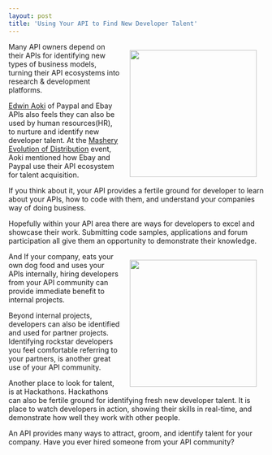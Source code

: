 ```yaml
---
layout: post
title: 'Using Your API to Find New Developer Talent'
---
```

<img style="padding: 15px;" src="http://kinlane-productions.s3.amazonaws.com/events/evolution-of-distribution/IMG_0504.JPG" alt="" width="250" align="right" />Many API owners depend on their APIs for identifying new types of business models, turning their API ecosystems into research &amp; development platforms.<p></p>
<a href="http://twitter.com/#!/edwinaoki">Edwin Aoki</a> of Paypal and Ebay APIs also feels they can also be used by human resources(HR), to nurture and identify new developer talent. At the <a title="Mashery Evolution of Distribution" href="http://blog.apievangelist.com/2011/06/02/mashery-evolution-of-distribution/">Mashery Evolution of Distribution</a> event, Aoki mentioned how Ebay and Paypal use their API ecosystem  for talent acquisition.<p></p>
If you think about it, your API provides a fertile ground for developer to learn about your APIs, how to code with them, and understand your companies way of doing business.<p></p>
Hopefully within your API area there are ways for developers to excel and showcase their work.  Submitting code samples, applications and forum participation all give them an opportunity to demonstrate their knowledge.<p></p>
<img style="padding: 15px;" src="http://kinlane-productions.s3.amazonaws.com/4-developers.jpg" alt="" width="250" align="right" />And If your company, eats your own dog food and uses your APIs internally, hiring developers from your API community can provide immediate benefit to internal projects.<p></p>
Beyond internal projects, developers can also be identified and used for partner projects.  Identifying rockstar developers you feel comfortable referring to your partners, is another great use of your API community.<p></p>
Another place to look for talent, is at Hackathons.  Hackathons can also be fertile ground for identifying fresh new developer talent.  It is place to watch developers in action, showing their skills in real-time, and demonstrate how well they work with other people.<p></p>
An API provides many ways to attract, groom, and identify talent for your company.  Have you ever hired someone from your API community?